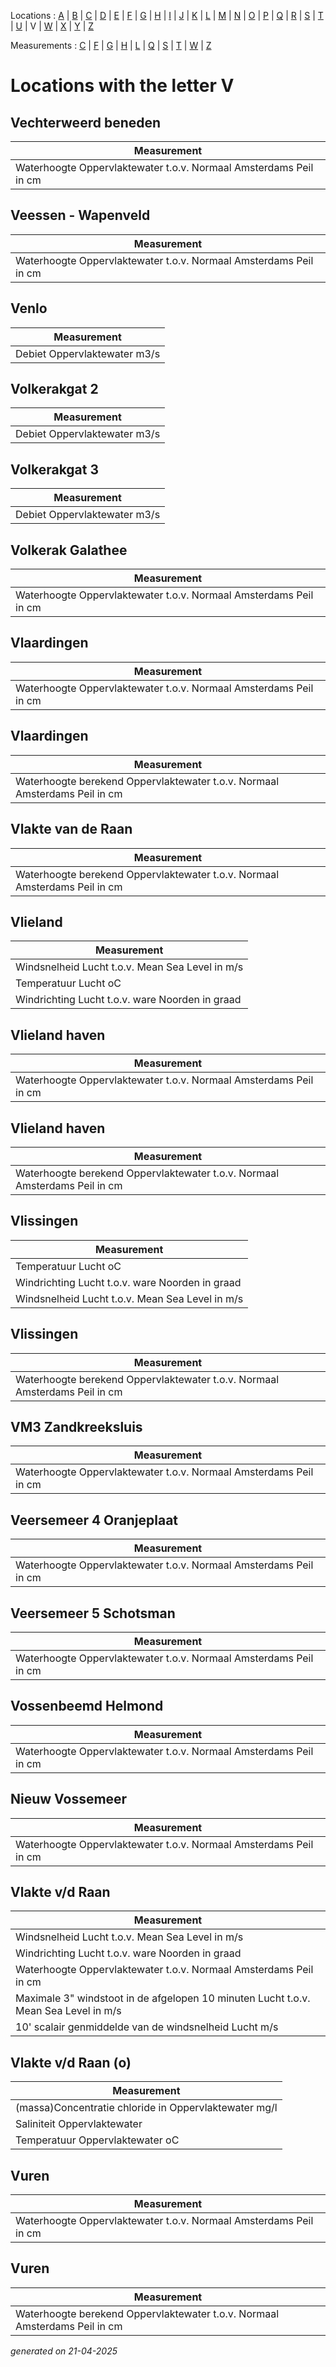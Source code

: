 Locations : [A](location_A.md) | [B](location_B.md) | [C](location_C.md) | [D](location_D.md) | [E](location_E.md) | [F](location_F.md) | [G](location_G.md) | [H](location_H.md) | [I](location_I.md) | [J](location_J.md) | [K](location_K.md) | [L](location_L.md) | [M](location_M.md) | [N](location_N.md) | [O](location_O.md) | [P](location_P.md) | [Q](location_Q.md) | [R](location_R.md) | [S](location_S.md) | [T](location_T.md) | [U](location_U.md) | V | [W](location_W.md) | [X](location_X.md) | [Y](location_Y.md) | [Z](location_Z.md)

Measurements : [C](measurement_C.md) | [F](measurement_F.md) | [G](measurement_G.md) | [H](measurement_H.md) | [L](measurement_L.md) | [Q](measurement_Q.md) | [S](measurement_S.md) | [T](measurement_T.md) | [W](measurement_W.md) | [Z](measurement_Z.md)

# Locations with the letter V #


## Vechterweerd beneden ##
|Measurement|
|---|
|Waterhoogte Oppervlaktewater t.o.v. Normaal Amsterdams Peil in cm|

## Veessen - Wapenveld ##
|Measurement|
|---|
|Waterhoogte Oppervlaktewater t.o.v. Normaal Amsterdams Peil in cm|

## Venlo ##
|Measurement|
|---|
|Debiet Oppervlaktewater m3/s|

## Volkerakgat 2 ##
|Measurement|
|---|
|Debiet Oppervlaktewater m3/s|

## Volkerakgat 3 ##
|Measurement|
|---|
|Debiet Oppervlaktewater m3/s|

## Volkerak Galathee ##
|Measurement|
|---|
|Waterhoogte Oppervlaktewater t.o.v. Normaal Amsterdams Peil in cm|

## Vlaardingen ##
|Measurement|
|---|
|Waterhoogte Oppervlaktewater t.o.v. Normaal Amsterdams Peil in cm|

## Vlaardingen ##
|Measurement|
|---|
|Waterhoogte berekend Oppervlaktewater t.o.v. Normaal Amsterdams Peil in cm|

## Vlakte van de Raan ##
|Measurement|
|---|
|Waterhoogte berekend Oppervlaktewater t.o.v. Normaal Amsterdams Peil in cm|

## Vlieland ##
|Measurement|
|---|
|Windsnelheid Lucht t.o.v. Mean Sea Level in m/s|
|Temperatuur Lucht oC|
|Windrichting Lucht t.o.v. ware Noorden in graad|

## Vlieland haven ##
|Measurement|
|---|
|Waterhoogte Oppervlaktewater t.o.v. Normaal Amsterdams Peil in cm|

## Vlieland haven ##
|Measurement|
|---|
|Waterhoogte berekend Oppervlaktewater t.o.v. Normaal Amsterdams Peil in cm|

## Vlissingen ##
|Measurement|
|---|
|Temperatuur Lucht oC|
|Windrichting Lucht t.o.v. ware Noorden in graad|
|Windsnelheid Lucht t.o.v. Mean Sea Level in m/s|

## Vlissingen ##
|Measurement|
|---|
|Waterhoogte berekend Oppervlaktewater t.o.v. Normaal Amsterdams Peil in cm|

## VM3 Zandkreeksluis ##
|Measurement|
|---|
|Waterhoogte Oppervlaktewater t.o.v. Normaal Amsterdams Peil in cm|

## Veersemeer 4 Oranjeplaat ##
|Measurement|
|---|
|Waterhoogte Oppervlaktewater t.o.v. Normaal Amsterdams Peil in cm|

## Veersemeer 5 Schotsman ##
|Measurement|
|---|
|Waterhoogte Oppervlaktewater t.o.v. Normaal Amsterdams Peil in cm|

## Vossenbeemd Helmond ##
|Measurement|
|---|
|Waterhoogte Oppervlaktewater t.o.v. Normaal Amsterdams Peil in cm|

## Nieuw Vossemeer ##
|Measurement|
|---|
|Waterhoogte Oppervlaktewater t.o.v. Normaal Amsterdams Peil in cm|

## Vlakte v/d Raan ##
|Measurement|
|---|
|Windsnelheid Lucht t.o.v. Mean Sea Level in m/s|
|Windrichting Lucht t.o.v. ware Noorden in graad|
|Waterhoogte Oppervlaktewater t.o.v. Normaal Amsterdams Peil in cm|
|Maximale 3" windstoot in de afgelopen 10 minuten Lucht t.o.v. Mean Sea Level in m/s|
|10' scalair genmiddelde van de windsnelheid Lucht m/s|

## Vlakte v/d Raan (o) ##
|Measurement|
|---|
|(massa)Concentratie chloride in Oppervlaktewater mg/l|
|Saliniteit Oppervlaktewater |
|Temperatuur Oppervlaktewater oC|

## Vuren ##
|Measurement|
|---|
|Waterhoogte Oppervlaktewater t.o.v. Normaal Amsterdams Peil in cm|

## Vuren ##
|Measurement|
|---|
|Waterhoogte berekend Oppervlaktewater t.o.v. Normaal Amsterdams Peil in cm|


_generated on 21-04-2025_